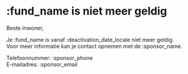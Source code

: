 # :fund_name is niet meer geldig

Beste inwoner,
&nbsp;  

Je :fund_name is vanaf :deactivation_date_locale niet meer geldig.  
Voor meer informatie kan je contact opnemen met de :sponsor_name.
&nbsp;  

Telefoonnummer: :sponsor_phone  
E-mailadres: :sponsor_email